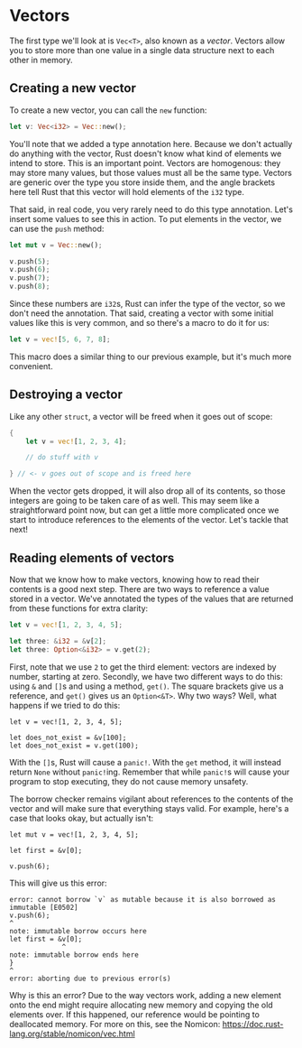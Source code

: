 # Vectors

The first type we'll look at is `Vec<T>`, also known as a *vector*. Vectors
allow you to store more than one value in a single data structure next to each
other in memory.

## Creating a new vector

To create a new vector, you can call the `new` function:

```rust
let v: Vec<i32> = Vec::new();
```

You'll note that we added a type annotation here. Because we don't actually do
anything with the vector, Rust doesn't know what kind of elements we intend to
store. This is an important point. Vectors are homogenous: they may store many
values, but those values must all be the same type. Vectors are generic over
the type you store inside them, and the angle brackets here tell Rust that
this vector will hold elements of the `i32` type.

That said, in real code, you very rarely need to do this type annotation. Let's
insert some values to see this in action. To put elements in the vector, we can
use the `push` method:

```rust
let mut v = Vec::new();

v.push(5);
v.push(6);
v.push(7);
v.push(8);
```

Since these numbers are `i32`s, Rust can infer the type of the vector, so we
don't need the annotation. That said, creating a vector with some initial
values like this is very common, and so there's a macro to do it for us:

```rust
let v = vec![5, 6, 7, 8];
```

This macro does a similar thing to our previous example, but it's much more
convenient.

## Destroying a vector

Like any other `struct`, a vector will be freed when it goes out of scope:

```rust
{
    let v = vec![1, 2, 3, 4];

    // do stuff with v

} // <- v goes out of scope and is freed here
```

When the vector gets dropped, it will also drop all of its contents, so those
integers are going to be taken care of as well. This may seem like a
straightforward point now, but can get a little more complicated once we start
to introduce references to the elements of the vector. Let's tackle that next!

## Reading elements of vectors

Now that we know how to make vectors, knowing how to read their contents is a
good next step. There are two ways to reference a value stored in a vector.
We've annotated the types of the values that are returned from these functions
for extra clarity:

```rust
let v = vec![1, 2, 3, 4, 5];

let three: &i32 = &v[2];
let three: Option<&i32> = v.get(2);
```

First, note that we use `2` to get the third element: vectors are indexed by
number, starting at zero. Secondly, we have two different ways to do this:
using `&` and `[]`s and using a method, `get()`. The square brackets give us a
reference, and `get()` gives us an `Option<&T>`. Why two ways? Well, what
happens if we tried to do this:

```rust,should_panic
let v = vec![1, 2, 3, 4, 5];

let does_not_exist = &v[100];
let does_not_exist = v.get(100);
```

With the `[]`s, Rust will cause a `panic!`. With the `get` method, it will
instead return `None` without `panic!`ing. Remember that while `panic!`s will
cause your program to stop executing, they do not cause memory unsafety.

The borrow checker remains vigilant about references to the contents of the
vector and will make sure that everything stays valid. For example, here's
a case that looks okay, but actually isn't:

```rust,ignore
let mut v = vec![1, 2, 3, 4, 5];

let first = &v[0];

v.push(6);
```

This will give us this error:

```text
error: cannot borrow `v` as mutable because it is also borrowed as immutable [E0502]
v.push(6);
^
note: immutable borrow occurs here
let first = &v[0];
             ^
note: immutable borrow ends here
}
^
error: aborting due to previous error(s)
```

Why is this an error? Due to the way vectors work, adding a new element onto
the end might require allocating new memory and copying the old elements over.
If this happened, our reference would be pointing to deallocated memory. For
more on this, see the Nomicon: https://doc.rust-lang.org/stable/nomicon/vec.html
